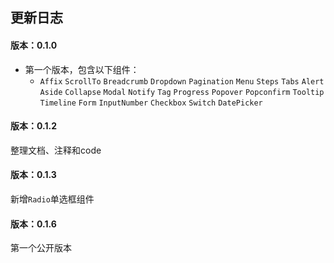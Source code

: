 ## 更新日志

<timeline>
  <timeline-item date="2017-01-01" icon="" type="primary">
    <h4>版本：0.1.0</h4>
    <ul>
      <li>第一个版本，包含以下组件：
        <ul>
          <li>
            <code>Affix</code>
            <code>ScrollTo</code>
            <code>Breadcrumb</code>
            <code>Dropdown</code>
            <code>Pagination</code>
            <code>Menu</code>
            <code>Steps</code>
            <code>Tabs</code>
            <code>Alert</code>
            <code>Aside</code>
            <code>Collapse</code>
            <code>Modal</code>
            <code>Notify</code>
            <code>Tag</code>
            <code>Progress</code>
            <code>Popover</code>
            <code>Popconfirm</code>
            <code>Tooltip</code>
            <code>Timeline</code>
            <code>Form</code>
            <code>InputNumber</code>
            <code>Checkbox</code>
            <code>Switch</code>
            <code>DatePicker</code>
          </li>
        </ul>
      </li>
    </ul>
  </timeline-item>
  <timeline-item date="2017-01-02" type="primary">
    <h4>版本：0.1.2</h4>
    <p>整理文档、注释和code</p>
  </timeline-item>
  <timeline-item date="2017-01-03" type="primary">
    <h4>版本：0.1.3</h4>
    <p>新增<code>Radio</code>单选框组件</p>
  </timeline-item>
  <timeline-item date="2017-01-16" type="primary">
    <h4>版本：0.1.6</h4>
    <p>第一个公开版本</p>
  </timeline-item>
</timeline>
